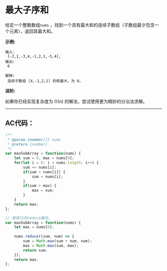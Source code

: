 # 最大子序和

给定一个整数数组`nums` ，找到一个具有最大和的连续子数组（子数组最少包含一个元素），返回其最大和。

**示例:**

```
输入:
 [-2,1,-3,4,-1,2,1,-5,4],
输出:
 6
 
解释:
 连续子数组 [4,-1,2,1] 的和最大，为 6。
```

**进阶:**

如果你已经实现复杂度为 O\(_n_\) 的解法，尝试使用更为精妙的分治法求解。

---

## AC代码：

```js
/**
 * @param {number[]} nums
 * @return {number}
 */
var maxSubArray = function(nums) {    
    let sum = 0, max = nums[0];
    for(let i = 0; i < nums.length; i++) {
        sum += nums[i];
        if(sum < nums[i]) {
            sum = nums[i];
        }
        if(sum > max) {
            max = sum;
        }
    }
    return max;
};

// 使用JS的reduce解法。
var maxSubArray = function(nums) {
    let max = nums[0];
    
    nums.reduce((sum, num) => {
        sum = Math.max(sum + num, num);
        max = Math.max(sum, max);
        return sum;
    });
    return max;
};
```



